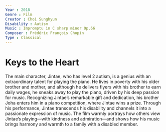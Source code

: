 ```yaml
---
Year : 2018
Genre : Film
Creator : Choi Sunghyun
Disability : Autism
Music : Impromptu in C sharp minor Op.66
Composer : Frédéric François Chopin
Type : Classical
---
```


# Keys to the Heart

The main character, Jintae, who has level 2 autism, is a genius with an extraordinary talent for playing the piano. He lives in poverty with his older brother and mother,
and although he delivers flyers with his brother to earn daily wages, he sneaks away to play the piano, driven by his deep passion for music.
Recognizing Jintae’s remarkable gift and dedication, his brother Joha enters him in a piano competition, where Jintae wins a prize. 
Through his performance, Jintae transcends his disability and channels it into a passionate expression of music.
The film warmly portrays how others view Jintae’s playing—with kindness and admiration—and shows how his music brings harmony and warmth to a family with a disabled member.
